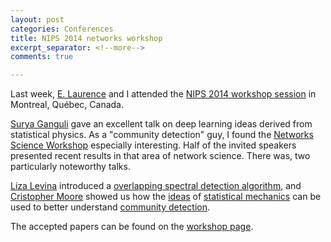 ```yaml
---
layout: post
categories: Conferences
title: NIPS 2014 networks workshop
excerpt_separator: <!--more-->
comments: true

---
```

Last week, [E. Laurence](http://www.dynamica.phy.ulaval.ca/members/) and I attended the [NIPS 2014 workshop session](https://nips.cc/Conferences/2014/Schedule?type=Workshop) in Montreal, Québec, Canada.

[Surya Ganguli](http://ganguli-gang.stanford.edu/pubs.html) gave an excellent talk on deep learning ideas derived from statistical physics.
As a "community detection" guy, I found the [Networks Science Workshop](https://nips.cc/Conferences/2014/Schedule?showEvent=4273) especially interesting.
Half of the invited speakers presented recent results in that area of network science.
There was, two particularly noteworthy talks.

[Liza Levina](http://dept.stat.lsa.umich.edu/~elevina/) introduced a [overlapping spectral detection algorithm](http://arxiv.org/abs/1412.3432), and [Cristopher Moore](http://tuvalu.santafe.edu/~moore/) showed us how the [ideas](http://arxiv.org/abs/1306.5550) of [statistical mechanics](http://arxiv.org/abs/1404.7789) can be used to better understand [community detection](http://arxiv.org/abs/1403.5787).

The accepted papers can be found on the [workshop page](https://410f84824e101297359cc81c78f45c7c079eb26c.googledrive.com/host/0Bz6WHrWac3FrWnA5MjZqb3lWa2c/).